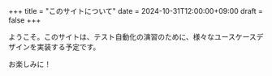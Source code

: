 +++
title = "このサイトについて"
date = 2024-10-31T12:00:00+09:00
draft = false
+++

ようこそ。このサイトは、テスト自動化の演習のために、様々なユースケースデザインを実装する予定です。

お楽しみに！